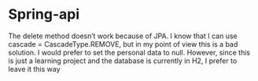 # Spring-api
The delete method doesn’t work because of JPA. I know that I can use cascade = CascadeType.REMOVE, but in my point of view this is a bad solution. I would prefer to set the personal data to null. However, since this is just a learning project and the database is currently in H2, I prefer to leave it this way
